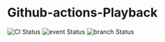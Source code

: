 # Github-actions-Playback
![CI Status](https://github.com/Vamsee-Git/Github-actions-Playback/actions/workflows/main.yml/badge.svg)
![event Status](https://github.com/Vamsee-Git/Github-actions-Playback/actions/workflows/main.yml/badge.svg?event=push)
![branch Status](https://github.com/Vamsee-Git/Github-actions-Playback/actions/workflows/main.yml/badge.svg?branch=development)


